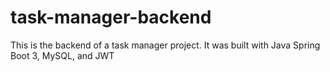 # task-manager-backend
This is the backend of a task manager project. It was built with Java Spring Boot 3, MySQL, and JWT
